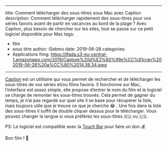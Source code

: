 
---
title: Comment télécharger des sous-titres sous Mac avec Caption
description: Comment télécharger rapidement des sous-titres pour vos séries favoris avant de partir en vacances au bord de la plage ? Avec Caption, plus besoin de chercher sur les sites, tout se passe sur ce petit logiciel disponible pour Mac
tags: 
- film
- sous titre
author: iSebmo
date: 2019-06-28
categories: 
- Applications
fimg: https://tfada.s3-eu-central-1.amazonaws.com/2019/Capture%20d%E2%80%99e%CC%81cran%202019-06-28%20a%CC%80%2014.39.34.jpeg
---

[Caption](https://getcaption.co) est un utilitaire qui vous permet de rechercher et de télécharger les sous-titres de vos séries et/ou films favoris. Il fonctionne sur Mac, l’interface est assez simple, elle propose d’entrer le nom du film et le logiciel se charge de remonter les sous-titres trouvés. Cela permet de gagner du temps, je n’ai pas regardé sur quel site il se base pour récupérer la liste, mais toujours utile que je trouve ce que je cherche 😂 .
Une fois dans la liste des sous-titres il suffit de double cliquer dessus pour le télécharger. 
Vous pouvez changer la langue si vous préférez les sous-titres 🇷🇺 ou 🇺🇸.

PS: Le logiciel est compatible avec la [Touch Bar](https://tfada.fr/am%C3%A9liorez-la-touch-bar-avec-bettertouchtool/) pour faire un don 💰 

Bon film ! 🍿 